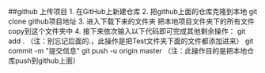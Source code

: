 ##github 上传项目
    1. 在GitHub上新建仓库
    2. 把github上面的仓库克隆到本地   git clone github项目地址
    3. 进入下载下来的文件夹  把本地项目文件夹下的所有文件copy到这个文件夹中
    4. 接下来依次输入以下代码即可完成其他剩余操作：
        git add .        （注：别忘记后面的.，此操作是把Test文件夹下面的文件都添加进来）
        git commit  -m  "提交信息" 
        git push -u origin master   （注：此操作目的是把本地仓库push到github上面）
    